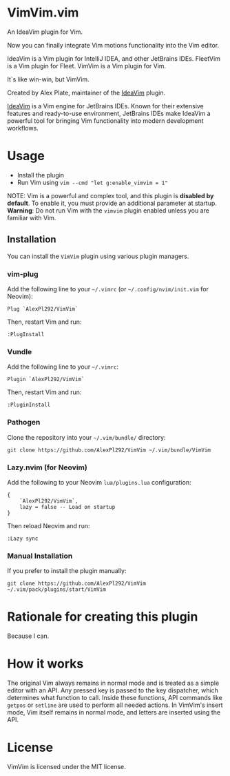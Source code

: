 # VimVim.vim

An IdeaVim plugin for Vim.

Now you can finally integrate Vim motions functionality into the Vim editor.

IdeaVim is a Vim plugin for IntelliJ IDEA, and other JetBrains IDEs.
FleetVim is a Vim plugin for Fleet.
VimVim is a Vim plugin for Vim.

It`s like win-win, but VimVim.

Created by Alex Plate, maintainer of the [IdeaVim](https://github.com/JetBrains/ideavim) plugin.

[IdeaVim](https://github.com/JetBrains/ideavim) is a Vim engine for JetBrains IDEs. Known for their extensive features and ready-to-use environment, JetBrains IDEs make IdeaVim a powerful tool for bringing Vim functionality into modern development workflows.

# Usage

- Install the plugin
- Run Vim using `vim --cmd "let g:enable_vimvim = 1"`

NOTE: Vim is a powerful and complex tool, and this plugin is **disabled by default**. To enable it, you must provide an additional parameter at startup.
**Warning**: Do not run Vim with the `vimvim` plugin enabled unless you are familiar with Vim.

## Installation

You can install the `VimVim` plugin using various plugin managers.

### **vim-plug**
Add the following line to your `~/.vimrc` (or `~/.config/nvim/init.vim` for Neovim):
```
Plug `AlexPl292/VimVim`
```
Then, restart Vim and run:
```
:PlugInstall
```

### **Vundle**
Add the following line to your `~/.vimrc`:
```
Plugin `AlexPl292/VimVim`
```
Then, restart Vim and run:
```
:PluginInstall
```

### **Pathogen**
Clone the repository into your `~/.vim/bundle/` directory:
```
git clone https://github.com/AlexPl292/VimVim ~/.vim/bundle/VimVim
```

### **Lazy.nvim (for Neovim)**
Add the following to your Neovim `lua/plugins.lua` configuration:
```
{
    `AlexPl292/VimVim`,
    lazy = false -- Load on startup
}
```
Then reload Neovim and run:
```
:Lazy sync
```

### **Manual Installation**
If you prefer to install the plugin manually:
```
git clone https://github.com/AlexPl292/VimVim ~/.vim/pack/plugins/start/VimVim
```

# Rationale for creating this plugin

Because I can.

# How it works

The original Vim always remains in normal mode and is treated as a simple editor with an API.
Any pressed key is passed to the key dispatcher, which determines what function to call. Inside these functions, API commands like `getpos` or `setline` are used to perform all needed actions.
In VimVim's insert mode, Vim itself remains in normal mode, and letters are inserted using the API.

# License

VimVim is licensed under the MIT license.


